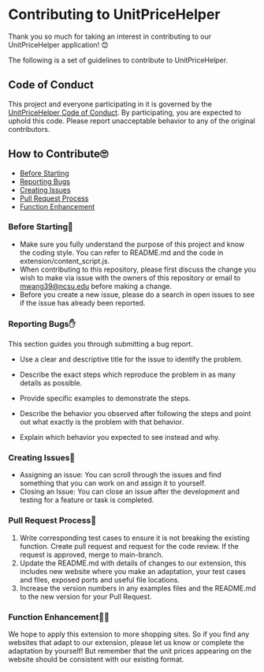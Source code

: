 # Contributing to UnitPriceHelper

Thank you so much for taking an interest in contributing to our UnitPriceHelper application!
😊

The following is a set of guidelines to contribute to UnitPriceHelper.

## Code of Conduct

This project and everyone participating in it is governed by the [UnitPriceHelper Code of Conduct](CODE_OF_CONDUCT.md). By participating, you are expected to uphold this code. Please report unacceptable behavior to any of the original contributors.

## How to Contribute🙄
  * [Before Starting](#before-starting🚥)
  * [Reporting Bugs](#reporting-bugs✋)
  * [Creating Issues](#creating-issues📢)
  * [Pull Request Process](#pull-request-process🏁)
  * [Function Enhancement](#function-enhancement🐱‍🏍)

### Before Starting🚥
- Make sure you fully understand the purpose of this project and know the coding style. You can refer to README.md and the code in extension/content_script.js.
- When contributing to this repository, please first discuss the change you wish to make via issue with the owners of this repository or email to mwang39@ncsu.edu before making a change.
- Before you create a new issue, please do a search in open issues to see if the issue has already been reported. 
### Reporting Bugs✋

This section guides you through submitting a bug report. 

- Use a clear and descriptive title for the issue to identify the problem.

- Describe the exact steps which reproduce the problem in as many details as possible.

- Provide specific examples to demonstrate the steps. 

- Describe the behavior you observed after following the steps and point out what exactly is the problem with that behavior.

- Explain which behavior you expected to see instead and why.
### Creating Issues📢
- Assigning an issue:
You can scroll through the issues and find something that you can work on and assign it to yourself.
- Closing an Issue:
You can close an issue after the development and testing for a feature or task is completed.

### Pull Request Process🏁
1. Write corresponding test cases to ensure it is not breaking the existing function. Create pull request and request for the code review. If the request is approved, merge to main-branch.
2. Update the README.md with details of changes to our extension, this includes new website where you make an adaptation, your test cases and files, exposed ports and useful file locations.
3. Increase the version numbers in any examples files and the README.md to the new version for your Pull Request.

### Function Enhancement🐱‍🏍
We hope to apply this extension to more shopping sites. So if you find any websites that adapt to our extension, please let us know or complete the adaptation by yourself! But remember that the unit prices appearing on the website should be consistent with our existing format.







